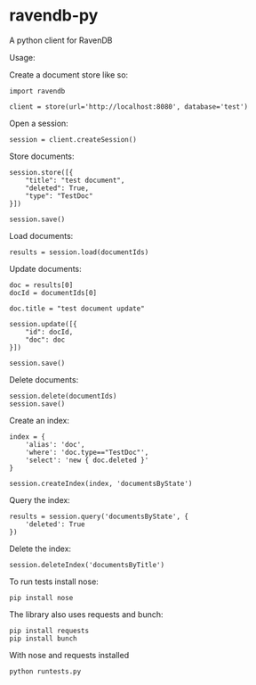 ravendb-py
=======

A python client for RavenDB

Usage:

Create a document store like so:

	import ravendb

	client = store(url='http://localhost:8080', database='test')

Open a session:

	session = client.createSession()

Store documents:

	session.store([{
        "title": "test document",
        "deleted": True,
        "type": "TestDoc"
    }])

	session.save()

Load documents:

	results = session.load(documentIds)

Update documents:

    doc = results[0]
    docId = documentIds[0]

    doc.title = "test document update"

    session.update([{
        "id": docId,
        "doc": doc
    }])

    session.save()

Delete documents:

 	session.delete(documentIds)
 	session.save()

Create an index:

	index = {
		'alias': 'doc',
		'where': 'doc.type=="TestDoc"',
		'select': 'new { doc.deleted }'
	}

    session.createIndex(index, 'documentsByState')

Query the index:

	results = session.query('documentsByState', {
		'deleted': True
	})

Delete the index:

	session.deleteIndex('documentsByTitle')

To run tests install nose:

    pip install nose

The library also uses requests and bunch:

	pip install requests
	pip install bunch

With nose and requests installed

	python runtests.py
